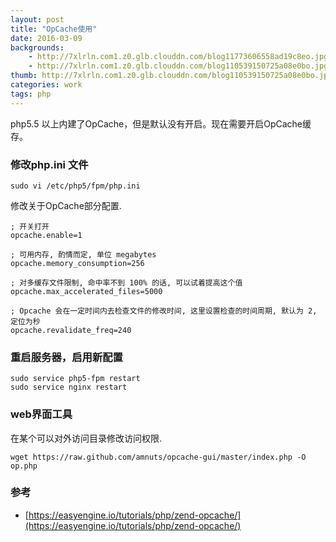```yaml
---
layout: post
title: "OpCache使用"
date: 2016-03-09
backgrounds:
    - http://7xlrln.com1.z0.glb.clouddn.com/blog11773606558ad19c8eo.jpg
    - http://7xlrln.com1.z0.glb.clouddn.com/blog110539150725a08e0bo.jpg
thumb: http://7xlrln.com1.z0.glb.clouddn.com/blog110539150725a08e0bo.jpg?imageView2/1/w/200/h/200
categories: work
tags: php
---
```



php5.5 以上内建了OpCache，但是默认没有开启。现在需要开启OpCache缓存。

### 修改php.ini 文件
```
sudo vi /etc/php5/fpm/php.ini
```
修改关于OpCache部分配置.
```
; 开关打开
opcache.enable=1

; 可用内存, 酌情而定, 单位 megabytes
opcache.memory_consumption=256

; 对多缓存文件限制, 命中率不到 100% 的话, 可以试着提高这个值
opcache.max_accelerated_files=5000

; Opcache 会在一定时间内去检查文件的修改时间, 这里设置检查的时间周期, 默认为 2, 定位为秒
opcache.revalidate_freq=240
```
### 重启服务器，启用新配置
```
sudo service php5-fpm restart
sudo service nginx restart
```
### web界面工具
在某个可以对外访问目录修改访问权限.
```
wget https://raw.github.com/amnuts/opcache-gui/master/index.php -O op.php
```
### 参考
* [https://easyengine.io/tutorials/php/zend-opcache/](https://easyengine.io/tutorials/php/zend-opcache/)